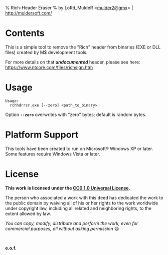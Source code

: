 % Rich-Header Eraser
% by LoRd_MuldeR &lt;<mulder2@gmx>&gt; | <http://muldersoft.com/>


Contents
========

This is a simple tool to remove the "Rich" header from binaries (EXE or DLL files) created by M$ development tools.

For more details on that ***undocumented*** header, please see here:
https://www.ntcore.com/files/richsign.htm


Usage
=====

```
Usage:
  rchhdrrsr.exe [--zero] <path_to_binary>
```

Option **`--zero`** overwrites with "zero" bytes; default is random bytes.


Platform Support
================

This tools have been created to run on Microsoft&reg; Windows XP or later. Some features require Windows Vista or later.


License
=======

**This work is licensed under the [CC0 1.0 Universal License](https://creativecommons.org/publicdomain/zero/1.0/legalcode).**

The person who associated a work with this deed has dedicated the work to the public domain by waiving all of his or her rights to the work worldwide under copyright law, including all related and neighboring rights, to the extent allowed by law.

*You can copy, modify, distribute and perform the work, even for commercial purposes, all without asking permission* 😃

<br>

**e.o.f.**
